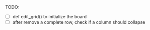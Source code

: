 

TODO:
- [ ] def edit_grid() to initialize the board
- [ ] after remove a complete row, check if a column should collapse
